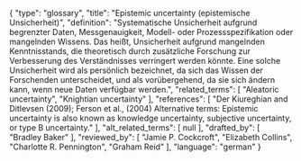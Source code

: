 {
    "type": "glossary",
    "title": "Epistemic uncertainty (epistemische Unsicherheit)",
    "definition": "Systematische Unsicherheit aufgrund begrenzter Daten, Messgenauigkeit, Modell- oder Prozessspezifikation oder mangelnden Wissens. Das heißt, Unsicherheit aufgrund mangelnden Kenntnisstands, die theoretisch durch zusätzliche Forschung zur Verbesserung des Verständnisses verringert werden könnte. Eine solche Unsicherheit wird als persönlich bezeichnet, da sich das Wissen der Forschenden unterscheidet, und als vorübergehend, da sie sich ändern kann, wenn neue Daten verfügbar werden.",
    "related_terms": [
        "Aleatoric uncertainty",
        "Knightian uncertainty"
    ],
    "references": [
        "Der Kiureghian and Ditlevsen (2009); Ferson et al., (2004) Alternative terms: Epistemic uncertainty is also known as knowledge uncertainty, subjective uncertainty, or type B uncertainty."
    ],
    "alt_related_terms": [
        null
    ],
    "drafted_by": [
        "Bradley Baker"
    ],
    "reviewed_by": [
        "Jamie P. Cockcroft",
        "Elizabeth Collins",
        "Charlotte R. Pennington",
        "Graham Reid"
    ],
    "language": "german"
}